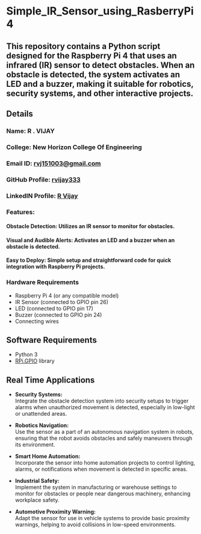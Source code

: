 # Simple_IR_Sensor_using_RasberryPi4

## This repository contains a Python script designed for the Raspberry Pi 4 that uses an infrared (IR) sensor to detect obstacles. When an obstacle is detected, the system activates an LED and a buzzer, making it suitable for robotics, security systems, and other interactive projects.
## Details

### Name: R . VIJAY
### College: New Horizon College Of Engineering
### Email ID: rvj151003@gmail.com
### GitHub Profile: [rvijay333](https://github.com/rvijay333)
### LinkedIN Profile: [R Vijay](https://www.linkedin.com/in/r-vijay-5085022a4)

### Features:
#### Obstacle Detection: Utilizes an IR sensor to monitor for obstacles.
#### Visual and Audible Alerts: Activates an LED and a buzzer when an obstacle is detected.
#### Easy to Deploy: Simple setup and straightforward code for quick integration with Raspberry Pi projects.

### Hardware Requirements

- Raspberry Pi 4 (or any compatible model)
- IR Sensor (connected to GPIO pin 26)
- LED (connected to GPIO pin 17)
- Buzzer (connected to GPIO pin 24)
- Connecting wires

 
## Software Requirements

- Python 3
- [RPi.GPIO](https://pypi.org/project/RPi.GPIO/) library


## Real Time Applications

- **Security Systems:**  
  Integrate the obstacle detection system into security setups to trigger alarms when unauthorized movement is detected, especially in low-light or unattended areas.

- **Robotics Navigation:**  
  Use the sensor as a part of an autonomous navigation system in robots, ensuring that the robot avoids obstacles and safely maneuvers through its environment.

- **Smart Home Automation:**  
  Incorporate the sensor into home automation projects to control lighting, alarms, or notifications when movement is detected in specific areas.

- **Industrial Safety:**  
  Implement the system in manufacturing or warehouse settings to monitor for obstacles or people near dangerous machinery, enhancing workplace safety.

- **Automotive Proximity Warning:**  
  Adapt the sensor for use in vehicle systems to provide basic proximity warnings, helping to avoid collisions in low-speed environments.


